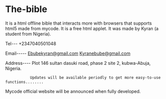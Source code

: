 # The-bible
 It is a html offline bible that interacts more with browsers that supports html5 made from mycode. It is a free html applet.
It was made by Kyran (a student from Nigeria).

Tel--- +2347040501048

Email----- Ebubekyran@gmail.com
           Kyranebube@gmail.com

Address---- Plot 146 sultan dasuki road, phase 2 site 2, kubwa-Abuja, Nigeria.

               Updates will be available periodly to get more easy-to-use functions........
Mycode official website will be announced when fully developed.
